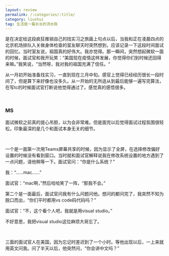 ```yaml
---
layout: review
permalink: /:categories/:title/
category: liushui
tag: 生活是一篇长长的流水账
---
```




是在决定给这段疯狂推销自己的找实习之旅画上句点以后，当我和正在凌晨四点的北京机场排队入关做身体检查的室友聊天时突然想到，应该记录一下这段时间面试的回忆。当时室友说，祖国真的好伟大。我亦觉得。那一瞬间，突然想起微软一面的时候，面试官和我开玩笑：“美国现在疫情这样发展，你觉得你们到时候还回得来嘛。”我笑说，“当然呀，我对我的祖国充满了信任。“

从一月初开始准备找实习，一直到现在三月中旬。感官上觉得已经经历很长一段时间了，但是算下来好像也没多久。从一开始的无所适从到最后能够一遍写完算法，在写tc的时候面试官打断说他觉得通过了。感觉真的感悟很多。

<br>

### MS

面试微软之前真的提心吊胆，以为会非常难。但是面完以后觉得面试过程氛围很轻松，印象最深的是几个和面试本身无关的细节。

<br>

一个是一面第一次用Teams屏幕共享的时候，因为显示了全屏，在选择修改偏好设置的时候没有看到窗口。当时就和面试官解释说我在修改系统设置的地方遇到了一点问题，请他稍等一下。面试官问：“你是什么系统？”

我：“……mac……”

面试官：“mac啊，”然后哈哈笑了一阵，“那我不会。”

第二个是一面最后，面试官问我有什么问题问他。想问的都问完了，我突然不知为脱口而出，“你们平时都用vs code码代码吗？”

面试官：“不，这个看个人吧，我就是用visual studio。”

不好意思，我把visual studio这位麻烦大哥忘了。

<br>

三面的面试官人在美国，因为忘记时差迟到了一个小时。等他出现以后，一上来就用英文问我。问了半天以后，他突然问，“你会讲中文吗？”

